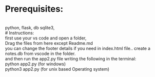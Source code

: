 # Prerequisites:
<br>
python,
flask,
db sqlite3,<br>
# Instructions:
<br>
first use your vs code and open a folder,<br>
Drag the files from here except Readme.md<br>
you can change the footer details if you need in index.html file..
create a notes.db from vscode in the folder.<br>
and then run the app2.py file writing the following in the terminal:<br>
python app2.py (for windows)<br>
python3 app2.py (for unix based Operating system)
